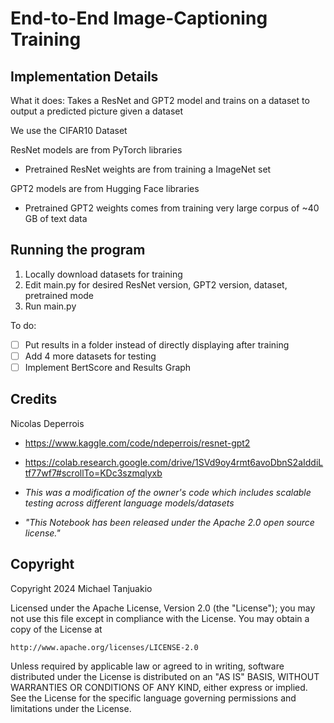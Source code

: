 # End-to-End Image-Captioning Training

## Implementation Details
What it does:
Takes a ResNet and GPT2 model and trains on a dataset to output a predicted picture given a dataset  

We use the CIFAR10 Dataset  

ResNet models are from PyTorch libraries  
- Pretrained ResNet weights are from training a ImageNet set

GPT2 models are from Hugging Face libraries  
- Pretrained GPT2 weights comes from training very large corpus of ~40 GB of text data  

## Running the program
1. Locally download datasets for training
2. Edit main.py for desired ResNet version, GPT2 version, dataset, pretrained mode
3. Run main.py

To do:
- [ ] Put results in a folder instead of directly displaying after training
- [ ] Add 4 more datasets for testing
- [ ] Implement BertScore and Results Graph

## Credits
Nicolas Deperrois 
- https://www.kaggle.com/code/ndeperrois/resnet-gpt2
- https://colab.research.google.com/drive/1SVd9oy4rmt6avoDbnS2aIddiLtf77wf7#scrollTo=KDc3szmqlyxb

- _This was a modification of the owner's code which includes scalable testing across different language models/datasets_
- _"This Notebook has been released under the Apache 2.0 open source license."_

## Copyright
Copyright 2024 Michael Tanjuakio

Licensed under the Apache License, Version 2.0 (the "License");
you may not use this file except in compliance with the License.
You may obtain a copy of the License at

    http://www.apache.org/licenses/LICENSE-2.0

Unless required by applicable law or agreed to in writing, software
distributed under the License is distributed on an "AS IS" BASIS,
WITHOUT WARRANTIES OR CONDITIONS OF ANY KIND, either express or implied.
See the License for the specific language governing permissions and
limitations under the License.

